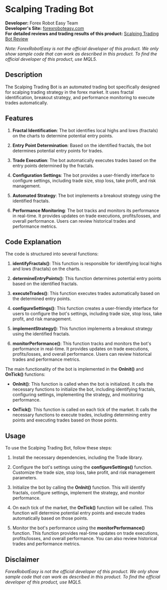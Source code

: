 # Scalping Trading Bot

**Developer:** Forex Robot Easy Team  
**Developer's Site:** [forexroboteasy.com](https://forexroboteasy.com)  
**For detailed reviews and trading results of this product:** [Scalping Trading Bot Review](https://forexroboteasy.com/forex-robot-review/scalping-trading-bot-review-boost-small-accounts/)

*Note: ForexRobotEasy is not the official developer of this product. We only show sample code that can work as described in this product. To find the official developer of this product, use MQL5.*

## Description

The Scalping Trading Bot is an automated trading bot specifically designed for scalping trading strategy in the forex market. It uses fractal identification, breakout strategy, and performance monitoring to execute trades automatically.

## Features

1. **Fractal Identification**: The bot identifies local highs and lows (fractals) on the charts to determine potential entry points.

2. **Entry Point Determination**: Based on the identified fractals, the bot determines potential entry points for trades.

3. **Trade Execution**: The bot automatically executes trades based on the entry points determined by the fractals.

4. **Configuration Settings**: The bot provides a user-friendly interface to configure settings, including trade size, stop loss, take profit, and risk management.

5. **Automated Strategy**: The bot implements a breakout strategy using the identified fractals.

6. **Performance Monitoring**: The bot tracks and monitors its performance in real-time. It provides updates on trade executions, profits/losses, and overall performance. Users can review historical trades and performance metrics.

## Code Explanation

The code is structured into several functions:

1. **identifyFractals()**: This function is responsible for identifying local highs and lows (fractals) on the charts.

2. **determineEntryPoints()**: This function determines potential entry points based on the identified fractals.

3. **executeTrades()**: This function executes trades automatically based on the determined entry points.

4. **configureSettings()**: This function creates a user-friendly interface for users to configure the bot's settings, including trade size, stop loss, take profit, and risk management.

5. **implementStrategy()**: This function implements a breakout strategy using the identified fractals.

6. **monitorPerformance()**: This function tracks and monitors the bot's performance in real-time. It provides updates on trade executions, profits/losses, and overall performance. Users can review historical trades and performance metrics.

The main functionality of the bot is implemented in the **OnInit()** and **OnTick()** functions:

- **OnInit()**: This function is called when the bot is initialized. It calls the necessary functions to initialize the bot, including identifying fractals, configuring settings, implementing the strategy, and monitoring performance.

- **OnTick()**: This function is called on each tick of the market. It calls the necessary functions to execute trades, including determining entry points and executing trades based on those points.

## Usage

To use the Scalping Trading Bot, follow these steps:

1. Install the necessary dependencies, including the Trade library.

2. Configure the bot's settings using the **configureSettings()** function. Customize the trade size, stop loss, take profit, and risk management parameters.

3. Initialize the bot by calling the **OnInit()** function. This will identify fractals, configure settings, implement the strategy, and monitor performance.

4. On each tick of the market, the **OnTick()** function will be called. This function will determine potential entry points and execute trades automatically based on those points.

5. Monitor the bot's performance using the **monitorPerformance()** function. This function provides real-time updates on trade executions, profits/losses, and overall performance. You can also review historical trades and performance metrics.

## Disclaimer

*ForexRobotEasy is not the official developer of this product. We only show sample code that can work as described in this product. To find the official developer of this product, use MQL5.*
